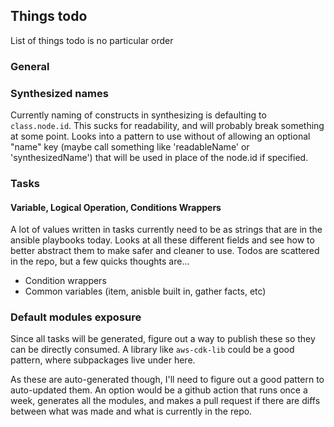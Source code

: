 ## Things todo

List of things todo is no particular order

### General

### Synthesized names
Currently naming of constructs in synthesizing is defaulting to `class.node.id`. This sucks for readability, and will probably break something at some point. Looks into a pattern to use without of allowing an optional "name" key (maybe call something like 'readableName' or 'synthesizedName') that will be used in place of the node.id if specified.

### Tasks

#### Variable, Logical Operation, Conditions Wrappers
A lot of values written in tasks currently need to be as strings that are in the ansible playbooks today. Looks at all these different fields and see how to better abstract them to make safer and cleaner to use. Todos are scattered in the repo, but a few quicks thoughts are...

- Condition wrappers
- Common variables (item, anisble built in, gather facts, etc) 

### Default modules exposure

Since all tasks will be generated, figure out a way to publish these so they can be directly consumed. A library like `aws-cdk-lib` could be a good pattern, where subpackages live under here. 

As these are auto-generated though, I'll need to figure out a good pattern to auto-updated them. An option would be a github action that runs once a week, generates all the modules, and makes a pull request if there are diffs between what was made and what is currently in the repo.
